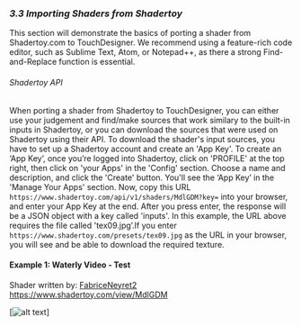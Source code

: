 ### *3.3 Importing Shaders from Shadertoy*

This section will demonstrate the basics of porting a shader from Shadertoy.com to TouchDesigner. We recommend using a feature-rich code editor, such as Sublime Text, Atom, or Notepad++, as there a strong Find-and-Replace function is essential.
###### Shadertoy API
When porting a shader from Shadertoy to TouchDesigner, you can either use your judgement and find/make sources that work similary to the built-in inputs in Shadertoy, or you can download the sources that were used on Shadertoy using their API. To download the shader's input sources, you have to set up a Shadertoy account and create an 'App Key'. 
To create an ‘App Key’, once you’re logged into Shadertoy, click on 'PROFILE' at the top right, then click on 'your Apps' in the 'Config' section. Choose a name and description, and click the 'Create' button. 
You'll see the ‘App Key’ in the 'Manage Your Apps' section. Now, copy this URL `https://www.shadertoy.com/api/v1/shaders/MdlGDM?key=` into your browser, and enter your App Key at the end. After you press enter, the response will be a JSON object with a key called 'inputs'.  In this example, the URL above requires the file called 'tex09.jpg’.If you enter `https://www.shadertoy.com/presets/tex09.jpg` as the URL in your browser, you will see and be able to download the required texture.

#### Example 1: Waterly Video - Test
Shader written by: [FabriceNeyret2](https://www.shadertoy.com/user/FabriceNeyret2)
https://www.shadertoy.com/view/MdlGDM

[![alt text](D:/test.jpg)]

